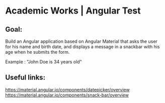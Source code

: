 # Academic Works | Angular Test

## Goal:

Build an Angular application based on Angular Material that asks the user for his name and birth date, and displays a message in a snackbar with his age when he submits the form.

Example : "John Doe is 34 years old"

## Useful links:

https://material.angular.io/components/datepicker/overview
https://material.angular.io/components/snack-bar/overview

